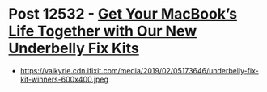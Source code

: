 # Post 12532 - [Get Your MacBook&#8217;s Life Together with Our New Underbelly Fix Kits](https://www.ifixit.com/News/12532/macbook-pro-feet-kits)

- https://valkyrie.cdn.ifixit.com/media/2019/02/05173646/underbelly-fix-kit-winners-600x400.jpeg
